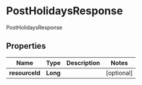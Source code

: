 

# PostHolidaysResponse

PostHolidaysResponse
## Properties

Name | Type | Description | Notes
------------ | ------------- | ------------- | -------------
**resourceId** | **Long** |  |  [optional]



